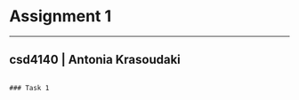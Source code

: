 # Assignment 1
---------------------
## csd4140 | Antonia Krasoudaki
~~~~~~~~~~~~~~~~~~~~~~~~

### Task 1 
~~~~~~~~~~~~~~~~~~~~~~~~
